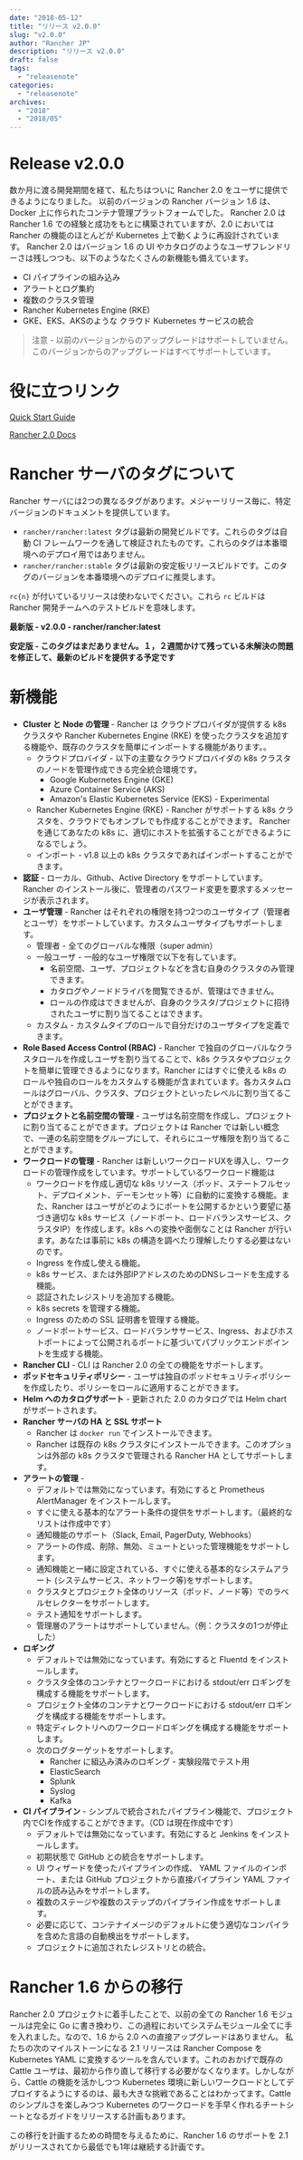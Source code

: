 ```yaml
---
date: "2018-05-12"
title: "リリース v2.0.0"
slug: "v2.0.0"
author: "Rancher JP"
description: "リリース v2.0.0"
draft: false
tags:
  - "releasenote"
categories:
  - "releasenote"
archives:
  - "2018"
  - "2018/05"
---
```


# Release v2.0.0
数か月に渡る開発期間を経て、私たちはついに Rancher 2.0 をユーザに提供できるようになりました。
以前のバージョンの Rancher バージョン 1.6 は、 Docker 上に作られたコンテナ管理プラットフォームでした。 Rancher 2.0 は Rancher 1.6 での経験と成功をもとに構築されていますが、2.0 においては Rancher の機能のほとんどが Kubernetes 上で動くように再設計されています。 Rancher 2.0 はバージョン 1.6 の UI やカタログのようなユーザフレンドリーさは残しつつも、以下のようなたくさんの新機能も備えています。

* CI パイプラインの組み込み
* アラートとログ集約
* 複数のクラスタ管理
* Rancher Kubernetes Engine (RKE)
* GKE、EKS、AKSのような クラウド Kubernetes サービスの統合

> 注意 - 以前のバージョンからのアップグレードはサポートしていません。このバージョンからのアップグレードはすべてサポートしています。

# 役に立つリンク

[Quick Start Guide](https://rancher.com/docs/rancher/v2.x/en/quick-start-guide/)

[Rancher 2.0 Docs](https://rancher.com/docs/rancher/v2.x/en/)

# Rancher サーバのタグについて
Rancher サーバには2つの異なるタグがあります。メジャーリリース毎に、特定バージョンのドキュメントを提供しています。

* ```rancher/rancher:latest``` タグは最新の開発ビルドです。これらのタグは自動 CI フレームワークを通して検証されたものです。これらのタグは本番環境へのデプロイ用ではありません。
* ```rancher/rancher:stable``` タグは最新の安定板リリースビルドです。このタグのバージョンを本番環境へのデプロイに推奨します。

```rc{n}``` が付いているリリースは使わないでください。これら ```rc``` ビルドは Rancher 開発チームへのテストビルドを意味します。

**最新版 - v2.0.0 - rancher/rancher:latest**

**安定版 - このタグはまだありません。１，２週間かけて残っている未解決の問題を修正して、最新のビルドを提供する予定です**

# 新機能

* **Cluster と Node の管理** - Rancher は クラウドプロバイダが提供する k8s クラスタや Rancher Kubernetes Engine (RKE) を使ったクラスタを追加する機能や、既存のクラスタを簡単にインポートする機能があります。。
    * クラウドプロバイダ - 以下の主要なクラウドプロバイダの k8s クラスタのノードを管理作成できる完全統合環境です。
        * Google Kubernetes Engine (GKE)
        * Azure Container Service (AKS)
        * Amazon's Elastic Kubernetes Service (EKS) - Experimental
    * Rancher Kubernetes Engine (RKE) - Rancher がサポートする k8s クラスタを、クラウドでもオンプレでも作成することができます。 Rancher を通じてあなたの k8s に、適切にホストを拡張することができるようになるでしょう。
    * インポート - v1.8 以上の k8s クラスタであればインポートすることができます。
* **認証** - ローカル、Github、Active Directory をサポートしています。Rancher のインストール後に、管理者のパスワード変更を要求するメッセージが表示されます。
* **ユーザ管理** - Rancher はそれぞれの権限を持つ2つのユーザタイプ（管理者とユーザ）をサポートしています。カスタムユーザタイプもサポートします。
    * 管理者 - 全てのグローバルな権限（super admin）
    * 一般ユーザ - 一般的なユーザ権限で以下を有しています。
        * 名前空間、ユーザ、プロジェクトなどを含む自身のクラスタのみ管理できます。
        * カタログやノードドライバを閲覧できるが、管理はできません。
        * ロールの作成はできませんが、自身のクラスタ/プロジェクトに招待されたユーザに割り当てることはできます。
    * カスタム - カスタムタイプのロールで自分だけのユーザタイプを定義できます。
* **Role Based Access Control (RBAC)**  - Rancher で独自のグローバルなクラスタロールを作成しユーザを割り当てることで、k8s クラスタやプロジェクトを簡単に管理できるようになります。Rancher にはすぐに使える k8s のロールや独自のロールをカスタムする機能が含まれています。各カスタムロールはグローバル、クラスタ、プロジェクトといったレベルに割り当てることができます。
* **プロジェクトと名前空間の管理** - ユーザは名前空間を作成し、プロジェクトに割り当てることができます。プロジェクトは Rancher では新しい概念で、一連の名前空間をグループにして、それらにユーザ権限を割り当てることができます。
* **ワークロードの管理** - Rancher は新しいワークロードUXを導入し、ワークロードの管理作成をしています。サポートしているワークロード機能は
   * ワークロードを作成し適切な k8s リソース（ポッド、ステートフルセット、デプロイメント、デーモンセット等）に自動的に変換する機能。また、Rancher はユーザがどのようにポートを公開するかという要望に基づき適切な k8s サービス（ノードポート、ロードバランスサービス、クラスタIP）を作成します。k8s への変換や面倒なことは Rancher が行います。あなたは事前に k8s の構造を調べたり理解したりする必要はないのです。
    * Ingress を作成し使える機能。
    * k8s サービス、または外部IPアドレスのためのDNSレコードを生成する機能。
    * 認証されたレジストリを追加する機能。
    * k8s secrets を管理する機能。
    * Ingress のための SSL 証明書を管理する機能。
    * ノードポートサービス、ロードバランササービス、Ingress、およびホストポートによって公開されるポートに基づいてパブリックエンドポイントを生成する機能。
* **Rancher CLI** - CLI は Rancher 2.0 の全ての機能をサポートします。
* **ポッドセキュリティポリシー** - ユーザは独自のポッドセキュリティポリシーを作成したり、ポリシーをロールに適用することができます。
* **Helm へのカタログサポート** - 更新された 2.0 のカタログでは Helm chart がサポートされます。
* **Rancher サーバの HA と SSL サポート**
    * Rancher は ```docker run``` でインストールできます。
    * Rancher は既存の k8s クラスタにインストールできます。このオプションは外部の k8s クラスタで管理される Rancher HA としてサポートします。
* **アラートの管理** - 
    * デフォルトでは無効になっています。有効にすると Prometheus AlertManager をインストールします。
    * すぐに使える基本的なアラート条件の提供をサポートします。（最終的なリストは作成中です）
    * 通知機能のサポート（Slack, Email, PagerDuty, Webhooks）
    * アラートの作成、削除、無効、ミュートといった管理機能をサポートします。
    * 通知機能と一緒に設定されている、すぐに使える基本的なシステムアラート (システムサービス、ネットワーク等)をサポートします。
    * クラスタとプロジェクト全体のリソース（ポッド、ノード等）でのラベルセレクターをサポートします。
    * テスト通知をサポートします。
    * 管理層のアラートはサポートしていません。（例：クラスタの1つが停止した）
* **ロギング**
    * デフォルトでは無効になっています。有効にすると Fluentd をインストールします。
    * クラスタ全体のコンテナとワークロードにおける stdout/err ロギングを構成する機能をサポートします。
    * プロジェクト全体のコンテナとワークロードにおける stdout/err ロギングを構成する機能をサポートします。
    * 特定ディレクトリへのワークロードロギングを構成する機能をサポートします。
    * 次のログターゲットをサポートします。
        * Rancher に組込み済みのロギング - 実験段階でテスト用
        * ElasticSearch
        * Splunk
        * Syslog
        * Kafka
* **CI パイプライン** - シンプルで統合されたパイプライン機能で、プロジェクト内でCIを作成することができます。（CD は現在作成中です）
    * デフォルトでは無効になっています。有効にすると Jenkins をインストールします。
    * 初期状態で GitHub との統合をサポートします。
    * UI ウィザードを使ったパイプラインの作成、 YAML ファイルのインポート、または GitHub プロジェクトから直接パイプライン YAML ファイルの読み込みをサポートします。
    * 複数のステージや複数のステップのパイプライン作成をサポートします。
    * 必要に応じて、コンテナイメージのデフォルトに使う適切なコンパイラを含めた言語の自動検出をサポートします。
    * プロジェクトに追加されたレジストリとの統合。
# Rancher 1.6 からの移行
Rancher 2.0 プロジェクトに着手したことで、以前の全ての Rancher 1.6 モジュールは完全に Go に書き換わり、この過程においてシステムモジュール全てに手を入れました。なので、1.6 から 2.0 への直接アップグレードはありません。
 私たちの次のマイルストーンになる 2.1 リリースは Rancher Compose を Kubernetes YAML に変換するツールを含んでいます。これのおかげで既存の Cattle ユーザは、最初から作り直して移行する必要がなくなります。しかしながら、Cattle の機能を活かしつつ Kubernetes 環境に新しいワークロードとしてデプロイするようにするのは、最も大きな挑戦であることはわかってます。Cattle のシンプルさを楽しみつつ Kubernetes のワークロードを手早く作れるチートシートとなるガイドをリリースする計画もあります。

この移行を計画するための時間を与えるために、Rancher 1.6 のサポートを 2.1 がリリースされてから最低でも1年は継続する計画です。
